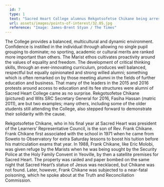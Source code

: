 ```yaml
---
  id: 7
  type: 1
  text: "Sacred Heart College alumnus Rekgotsofetse Chikane being arrested during the protests to support #FeesMustFall in the Cape Town parliamentary precinct in 2015. "
  url: assets/images/points-of-interest/32.05.jpg
  reference: "Image: James-Brent Styan / The Times"
---
```

The College provides a balanced, multicultural and dynamic environment. Confidence is instilled in the individual through allowing no single pupil grouping to dominate; no sporting, academic or cultural merits are ranked more important than others. The Marist ethos cultivates proactivity around the values of equality and freedom. The development of critical thinking skills, through an ever-innovating curriculum, produces well balanced, respectful but equally opinionated and strong willed alumni; something which is often remarked on by those meeting alumni in the fields of further education and business. That many of the leaders in the 2015 and 2016 protests around access to education and its fee structures were alumni of Sacred Heart College came as no surprise. Rekgotsofetse Chikane (pictured) and Wits SRC Secretary General for 2016, Fasiha Hassan (matric 2011), are but two examples; many others, including some of the older students still attending the College, also stepped forward to demonstrate their solidarity with the cause. 

Rekgotsofetse Chikane, who in his final year at Sacred Heart was president of the Learners’ Representative Council, is the son of Rev. Frank Chikane. Frank Chikane first associated with the school in 1971 when he came from Soweto to Observatory for extra Saturday lessons to boost his tuition before his matriculation exams that year. In 1988, Frank Chikane, like Eric Molobi, was given refuge by the Marists when he was being sought by the Security Police at the Holy Family Convent in Yeoville, by then a satellite premises for Sacred Heart. The property was raided and paper bombed on the same night that Sacred Heart’s statue of Jesus was necklaced, but Chikane was not found. Later, however, Frank Chikane was subjected to a near-fatal poisoning, which he spoke about at the Truth and Reconciliation Commission. 
